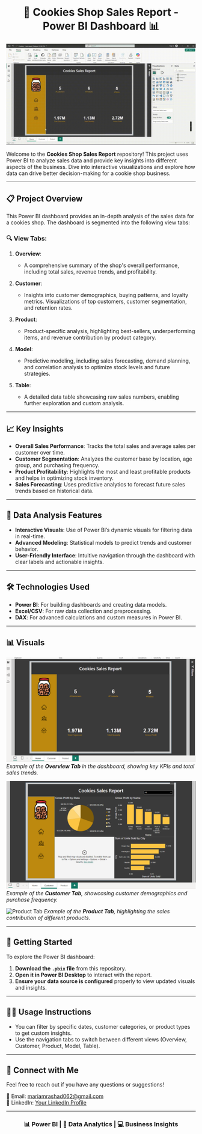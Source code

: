 <h1 align="center">🍪 Cookies Shop Sales Report - Power BI Dashboard 📊</h1>

![Demo GIF](video.gif) <!-- Replace with actual gif link -->

Welcome to the **Cookies Shop Sales Report** repository! This project uses Power BI to analyze sales data and provide key insights into different aspects of the business. Dive into interactive visualizations and explore how data can drive better decision-making for a cookie shop business.

---

## 📋 Project Overview

This Power BI dashboard provides an in-depth analysis of the sales data for a cookies shop. The dashboard is segmented into the following view tabs:

### 🔍 View Tabs:

1. **Overview**: 
   - A comprehensive summary of the shop's overall performance, including total sales, revenue trends, and profitability.

2. **Customer**:
   - Insights into customer demographics, buying patterns, and loyalty metrics. Visualizations of top customers, customer segmentation, and retention rates.

3. **Product**:
   - Product-specific analysis, highlighting best-sellers, underperforming items, and revenue contribution by product category.

4. **Model**:
   - Predictive modeling, including sales forecasting, demand planning, and correlation analysis to optimize stock levels and future strategies.

5. **Table**:
   - A detailed data table showcasing raw sales numbers, enabling further exploration and custom analysis.

---

## 📈 Key Insights

- **Overall Sales Performance**: Tracks the total sales and average sales per customer over time.
- **Customer Segmentation**: Analyzes the customer base by location, age group, and purchasing frequency.
- **Product Profitability**: Highlights the most and least profitable products and helps in optimizing stock inventory.
- **Sales Forecasting**: Uses predictive analytics to forecast future sales trends based on historical data.

---

## 🎯 Data Analysis Features

- **Interactive Visuals**: Use of Power BI’s dynamic visuals for filtering data in real-time.
- **Advanced Modeling**: Statistical models to predict trends and customer behavior.
- **User-Friendly Interface**: Intuitive navigation through the dashboard with clear labels and actionable insights.

---

## 🛠️ Technologies Used

- **Power BI**: For building dashboards and creating data models.
- **Excel/CSV**: For raw data collection and preprocessing.
- **DAX**: For advanced calculations and custom measures in Power BI.

---

## 📊 Visuals

![Overview Tab](images/home_report.png) <!-- Replace with actual image link -->
_Example of the **Overview Tab** in the dashboard, showing key KPIs and total sales trends._

![Customer Tab](images/customer_report.png) <!-- Replace with actual image link -->
_Example of the **Customer Tab**, showcasing customer demographics and purchase frequency._

![Product Tab](https://image_link_product_tab.png) <!-- Replace with actual image link -->
_Example of the **Product Tab**, highlighting the sales contribution of different products._

---

## 🚀 Getting Started

To explore the Power BI dashboard:

1. **Download the `.pbix` file** from this repository.
2. **Open it in Power BI Desktop** to interact with the report.
3. **Ensure your data source is configured** properly to view updated visuals and insights.

---

## 🧑‍💻 Usage Instructions

- You can filter by specific dates, customer categories, or product types to get custom insights.
- Use the navigation tabs to switch between different views (Overview, Customer, Product, Model, Table).

---

## 🤝 Connect with Me

Feel free to reach out if you have any questions or suggestions!

📧 Email: [mariamrashad062@gmail.com](mailto:mariamrashad062@gmail.com)  
👔 LinkedIn: [Your LinkedIn Profile](https://www.linkedin.com/in/your-profile)

---

<h3 align="center">📊 Power BI | 🧁 Data Analytics | 💻 Business Insights</h3>
